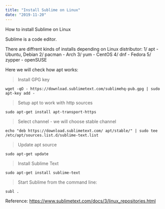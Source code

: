 ```yaml
---
title: "Install Sublime on Linux"
date: "2019-11-20"
---
```


How to install Sublime on Linux

Sublime is a code editor.

There are diffrent kinds of installs depending on Linux distributor:
1/ apt - Ubuntu, Debian
2/ pacman - Arch
3/ yum - CentOS
4/ dnf - Fedora
5/ zypper - openSUSE

Here we will check how apt works:

> Install GPG key
```
wget -qO - https://download.sublimetext.com/sublimehq-pub.gpg | sudo apt-key add -
```

> Setup apt to work with http sources
```
sudo apt-get install apt-transport-https
```

> Select channel - we will choose stable channel
```
echo "deb https://download.sublimetext.com/ apt/stable/" | sudo tee /etc/apt/sources.list.d/sublime-text.list
```

> Update apt source
```
sudo apt-get update
```

> Install Sublime Text
```
sudo apt-get install sublime-text
```

> Start Sublime from the command line:
```
subl .
```

Reference:
https://www.sublimetext.com/docs/3/linux_repositories.html



